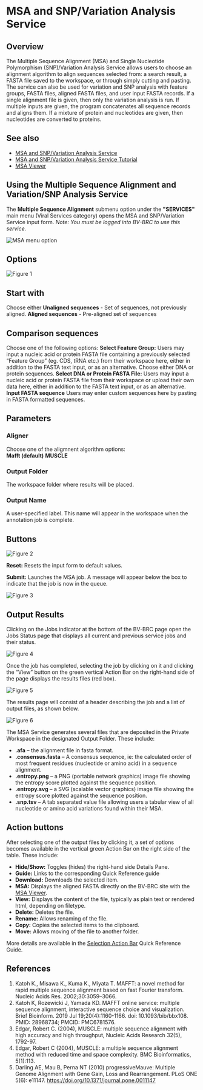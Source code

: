 # MSA and SNP/Variation Analysis Service

## Overview
The Multiple Sequence Alignment (MSA) and Single Nucleotide Polymorphism (SNP)/Variation Analysis Service allows users to choose an alignment algorithm to align sequences selected from: a search result, a FASTA file saved to the workspace, or through simply cutting and pasting. The service can also be used for variation and SNP analysis with feature groups, FASTA files, aligned FASTA files, and user input FASTA records. If a single alignment file is given, then only the variation analysis is run. If multiple inputs are given, the program concatenates all sequence records and aligns them. If a mixture of protein and nucleotides are given, then nucleotides are converted to proteins. 

## See also
* [MSA and SNP/Variation Analysis Service](https://bv-brc.org/app/MSA)
* [MSA and SNP/Variation Analysis Service Tutorial](/tutorial/msa_snp_variation/msa_snp_variation)
* [MSA Viewer](/quick_references/other/msa_viewer)

## Using the Multiple Sequence Alignment and Variation/SNP Analysis Service
The **Multiple Sequence Alignment** submenu option under the **"SERVICES"** main menu (Viral Services category) opens the MSA and SNP/Variation Service input form. *Note: You must be logged into BV-BRC to use this service.*

![MSA menu option](../images/bv_services_menu.png) 

## Options

![Figure 1](../images/msa_Picture1.png "Figure 1") 

## Start with
Choose either
**Unaligned sequences** - Set of sequences, not previously aligned.
**Aligned sequences** - Pre-aligned set of sequences

## Comparison sequences
Choose one of the following options: 
**Select Feature Group:** Users may input a nucleic acid or protein FASTA file containing a previously selected “Feature Group” (eg. CDS, tRNA etc.) from their workspace here, either in addition to the FASTA text input, or as an alternative. Choose either DNA or protein sequences.
**Select DNA or Protein FASTA File:** Users may input a nucleic acid or protein FASTA file from their workspace or upload their own data here, either in addition to the FASTA text input, or as an alternative. 
**Input FASTA sequence** Users may enter custom sequences here by pasting in FASTA formatted sequences. 

## Parameters

### Aligner 
Choose one of the aligmnent algorithm options:  
**Mafft (default)**
**MUSCLE**

### Output Folder
The workspace folder where results will be placed.

### Output Name
A user-specified label. This name will appear in the workspace when the annotation job is complete.

## Buttons
![Figure 2](../images/msa_Picture2.png "Figure 2") 

**Reset:** Resets the input form to default values.

**Submit:** Launches the MSA job. A message will appear below the box to indicate that the job is now in the queue.

![Figure 3](../images/msa_Picture3.png "Figure 3") 

## Output Results
Clicking on the Jobs indicator at the bottom of the BV-BRC page open the Jobs Status page that displays all current and previous service jobs and their status.

![Figure 4](../images/msa_Picture4.png "Figure 4") 

Once the job has completed, selecting the job by clicking on it and clicking the “View” button on the green vertical Action Bar on the right-hand side of the page displays the results files (red box).

![Figure 5](../images/msa_Picture5.png "Figure 5") 

The results page will consist of a header describing the job and a list of output files, as shown below.

![Figure 6](../images/msa_Picture6.png "Figure 6")

The MSA Service generates several files that are deposited in the Private Workspace in the designated Output Folder. These include:
  - **.afa** – the alignment file in fasta format.
  - **.consensus.fasta** – A consensus sequence, ie: the calculated order of most frequent residues (nucleotide or amino acid) in a sequence alignment. 
  - **.entropy.png** –  a PNG (portable network graphics) image file showing the entropy score plotted against the sequence position. 
  - **.entropy.svg** – a SVG (scalable vector graphics) image file showing the entropy score plotted against the sequence position.
  - **.snp.tsv** – A tab separated value file allowing users a tabular view of all nucleotide or amino acid variations found within their MSA.

## Action buttons
After selecting one of the output files by clicking it, a set of options becomes available in the vertical green Action Bar on the right side of the table. These include:
  - **Hide/Show:** Toggles (hides) the right-hand side Details Pane.
  - **Guide:** Links to the corresponding Quick Reference guide
  - **Download:** Downloads the selected item.
  - **MSA:** Displays the aligned FASTA directly on the BV-BRC site with the [MSA Viewer](/quick_references/other/msa_viewer).  
  - **View:** Displays the content of the file, typically as plain text or rendered html, depending on filetype.
  - **Delete:** Deletes the file.
  - **Rename:** Allows renaming of the file.
  - **Copy:** Copies the selected items to the clipboard.
  - **Move:** Allows moving of the file to another folder.
  
More details are available in the [Selection Action Bar](/quick_references/action_bar) Quick Reference Guide.

## References
1.	Katoh K., Misawa K., Kuma K., Miyata T. MAFFT: a novel method for rapid multiple sequence alignment based on fast Fourier transform. Nucleic Acids Res. 2002;30:3059–3066. 
2.	Katoh K, Rozewicki J, Yamada KD. MAFFT online service: multiple sequence alignment, interactive sequence choice and visualization. Brief Bioinform. 2019 Jul 19;20(4):1160-1166. doi: 10.1093/bib/bbx108. PMID: 28968734; PMCID: PMC6781576.
3.	Edgar, Robert C. (2004), MUSCLE: multiple sequence alignment with high accuracy and high throughput, Nucleic Acids Research 32(5), 1792-97. 
4.	Edgar, Robert C (2004), MUSCLE: a multiple sequence alignment method with reduced time and space complexity. BMC Bioinformatics, 5(1):113.
5.	Darling AE, Mau B, Perna NT (2010) progressiveMauve: Multiple Genome Alignment with Gene Gain, Loss and Rearrangement. PLoS ONE 5(6): e11147. https://doi.org/10.1371/journal.pone.0011147
